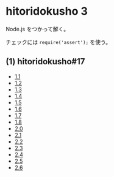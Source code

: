 # hitoridokusho 3

Node.js をつかって解く。

チェックには `require('assert');` を使う。

## (1) hitoridokusho#17

- [1.1](1-1.js)
- [1.2](1-2.js)
- [1.3](1-3.js)
- [1.4](1-4.js)
- [1.5](1-5.js)
- [1.6](1-6.js)
- [1.7](1-7.js)
- [1.8](1-8.js)
- [2.0](2-0.js)
- [2.1](2-1.js)
- [2.2](2-2.js)
- [2.3](2-3.js)
- [2.4](2-4.js)
- [2.5](2-5.js)
- [2.6](2-6.js)
